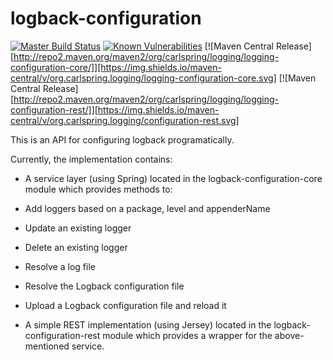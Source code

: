 # logback-configuration

[![Master Build Status](https://dev.carlspring.org/jenkins/buildStatus/icon?job=opensource/logback-configuration/master)](https://dev.carlspring.org/jenkins/blue/organizations/jenkins/opensource%2Flogback-configuration/activity?branch=master)
[![Known Vulnerabilities](https://snyk.io/test/github/carlspring/logback-configuration/badge.svg)](https://snyk.io/test/github/carlspring/logback-configuration/)
[![Maven Central Release][http://repo2.maven.org/maven2/org/carlspring/logging/logging-configuration-core/]][https://img.shields.io/maven-central/v/org.carlspring.logging/logging-configuration-core.svg]
[![Maven Central Release][http://repo2.maven.org/maven2/org/carlspring/logging/logging-configuration-rest/]][https://img.shields.io/maven-central/v/org.carlspring.logging/configuration-rest.svg]

This is an API for configuring logback programatically.

Currently, the implementation contains:
* A service layer (using Spring) located in the logback-configuration-core module which provides methods to:
 * Add loggers based on a package, level and appenderName
 * Update an existing logger
 * Delete an existing logger
 * Resolve a log file
 * Resolve the Logback configuration file
 * Upload a Logback configuration file and reload it

* A simple REST implementation (using Jersey) located in the logback-configuration-rest module which provides a wrapper for the above-mentioned service.
